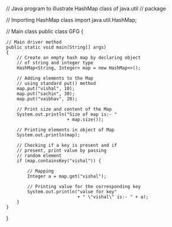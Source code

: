 // Java program to illustrate HashMap class of java.util
// package
 
// Importing HashMap class
import java.util.HashMap;
 
// Main class
public class GFG {
 
    // Main driver method
    public static void main(String[] args)
    {
        // Create an empty hash map by declaring object
        // of string and integer type
        HashMap<String, Integer> map = new HashMap<>();
 
        // Adding elements to the Map
        // using standard put() method
        map.put("vishal", 10);
        map.put("sachin", 30);
        map.put("vaibhav", 20);
 
        // Print size and content of the Map
        System.out.println("Size of map is:- "
                           + map.size());
 
        // Printing elements in object of Map
        System.out.println(map);
 
        // Checking if a key is present and if
        // present, print value by passing
        // random element
        if (map.containsKey("vishal")) {
 
            // Mapping
            Integer a = map.get("vishal");
 
            // Printing value for the corresponding key
            System.out.println("value for key"
                               + " \"vishal\" is:- " + a);
        }
    }
  }
